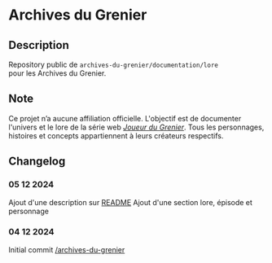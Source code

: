 # Archives du Grenier
## Description
Repository public de `archives-du-grenier/documentation/lore` pour les Archives du Grenier.
## Note
Ce projet n’a aucune affiliation officielle. L'objectif est de documenter l'univers et le lore de la série web _[Joueur du Grenier](https://www.youtube.com/@joueurdugrenier)_.
Tous les personnages, histoires et concepts appartiennent à leurs créateurs respectifs.
## Changelog
### 05 12 2024
Ajout d'une description sur [README](README.md)
Ajout d'une section lore, épisode et personnage
### 04 12 2024
Initial commit [/archives-du-grenier](https://github.com/Lohkinap/archives-du-grenier)